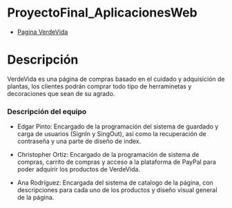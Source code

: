 # ProyectoFinal_AplicacionesWeb

 - [Pagina VerdeVida](https://edgarpinto38.github.io/ProyectoFinal_AplicacionesWeb/)

 # Descripción 
 VerdeVida es una página de compras basado en el cuidado y adquisición de plantas, los clientes podrán 
 comprar todo tipo de herraminetas y decoraciones que sean de su agrado. 

 ### Descripción del equipo 

- Edgar Pinto: Encargado de la programación del sistema de guardado y carga de usuarios (SignIn y SingOut), 
así como la recuperación de contraseña y una parte de diseño de index.

- Christopher Ortiz: Encargado de la programación de sistema de compras, carrito de compras y acceso a la 
plataforma de PayPal para poder adquirir los productos de VerdeVida.

- Ana Rodríguez: Encargada del sistema de catalogo de la página, con descripciones para cada uno de los productos y diseño visual
general de la página.